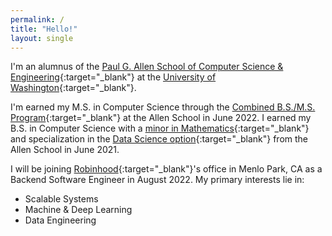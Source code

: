 ```yaml
---
permalink: /
title: "Hello!"
layout: single
---
```


I'm an alumnus of the [Paul G. Allen School of Computer Science & Engineering](https://cs.washington.edu){:target="_blank"} at the [University of Washington](https://washington.edu){:target="_blank"}.

I'm earned my M.S. in Computer Science through the [Combined B.S./M.S. Program](https://www.cs.washington.edu/academics/bsms){:target="_blank"} at the Allen School in June 2022. I earned my B.S. in Computer Science with a [minor in Mathematics](https://math.washington.edu/math-minor){:target="_blank"} and specialization in the [Data Science option](https://cs.washington.edu/academics/ugrad/current-students/degree/data-science){:target="_blank"} from the Allen School in June 2021.

I will be joining [Robinhood](https://robinhood.com/us/en/){:target="_blank"}'s office in Menlo Park, CA as a Backend Software Engineer in August 2022. My primary interests lie in:
 * <span style="color:#dc143c"><i class="fas fa-object-group"></i></span> Scalable Systems
 * <span style="color:#daa520"><i class="fas fa-brain"></i></span> Machine & Deep Learning
 * <span style="color:#32cd77"><i class="fas fa-database"></i></span> Data Engineering

